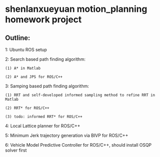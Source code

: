 # shenlanxueyuan motion_planning homework project

## Outline:

1: Ubuntu ROS setup

2: Search based path finding algorithm: 

    (1) A* in Matlab
   
    (2) A* and JPS for ROS/C++

3: Samping based path finding algorithm: 

    (1) RRT and self-developed informed sampling method to refine RRT in Matlab
   
    (2) RRT* for ROS/C++
    
    (3) todo: informed RRT* for ROS/C++
    
4: Local Lattice planner for ROS/C++

5: Minimum Jerk trajectory generation via BIVP for ROS/C++
		 
6: Vehicle Model Predictive Controller for ROS/C++, should install OSQP solver first

